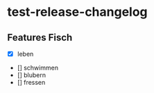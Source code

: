 # test-release-changelog

## Features Fisch

-   [x] leben
-   [] schwimmen
-   [] blubern
-   [] fressen
